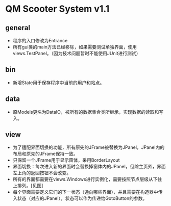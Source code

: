 # QM Scooter System v1.1
## general
* 程序的入口修改为Entrance
* 所有gui类的main方法已经移除，如果需要测试单独界面，使用views.TestPanel。（因为技术问题暂时不能使用JUnit进行测试）
## bin
* 新增State用于保存程序中当前的用户和站点。
## data
* 原Models更名为DataIO，被所有的数据集合类所继承，实现数据的读取和写入。
## view
* 为了适配界面切换的功能，所有原先的JFrame被替换为JPanel，JPanel内的布局和原先的JFrame保持一致。
* 只保留一个JFrame用于显示窗体，采用BorderLayout
* 界面切换：每次进入新的界面时会替换掉窗体内的JPanel，但除主页外，界面左上角的返回按钮不会改变。
* 所有的界面都需要在views.Windows进行实例化，需要按照节点层级从下往上排列。[见图]
* 每个界面需要定义它们的下一状态（通向哪些界面），并且需要在构造器中传入状态（对应的JPanel），状态可以作为传递给GotoButton的参数。